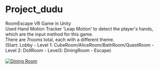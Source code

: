 # Project_dudu
RoomEscape VR Game in Unity<br>
Used Hand Motion Tracker 'Leap Motion' to detect the player's hands, which are the input method for this game.<br>
There are 7rooms total, each with a different theme. <br>
(Start: Lobby - Level 1: CubeRoom/AliceRoom/BathRoom/QuestRoom -  Level 2: DollRoom - Level3: DiningRoom - Escape)<br>
<Dining Room> <br>
[![Dining Room](http://img.youtube.com/vi/GW37WWwghfw/0.jpg)](https://youtu.be/GW37WWwghfws) 
